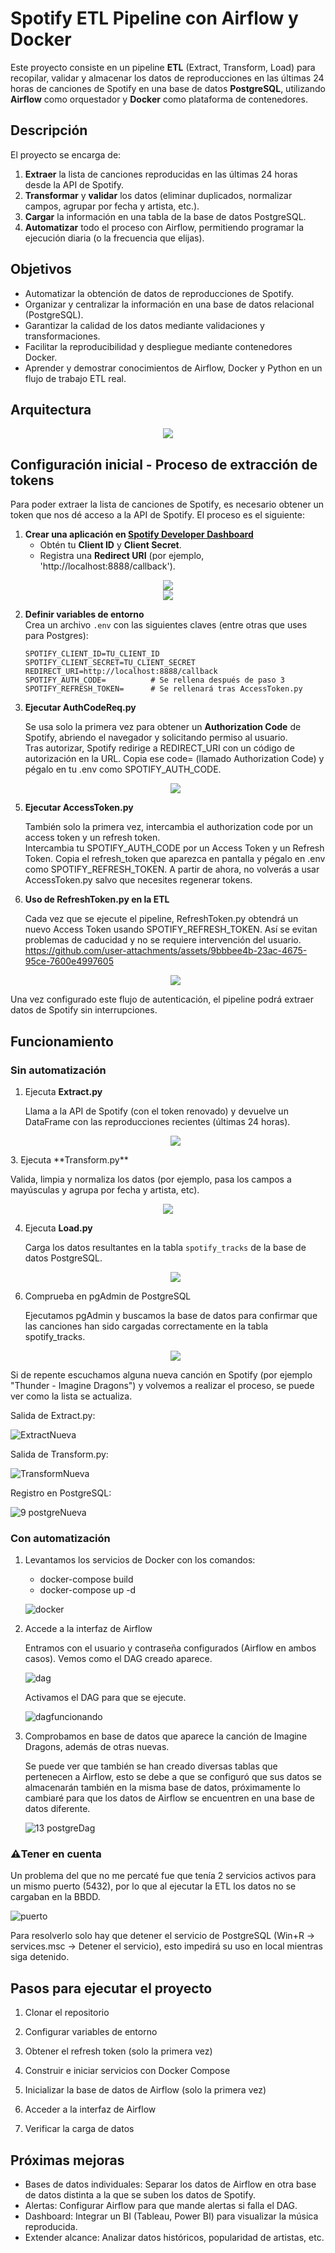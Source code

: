 # Spotify ETL Pipeline con Airflow y Docker

Este proyecto consiste en un pipeline **ETL** (Extract, Transform, Load) para recopilar, validar y almacenar los datos de reproducciones en las últimas 24 horas de canciones de Spotify en una base de datos **PostgreSQL**, utilizando **Airflow** como orquestador y **Docker** como plataforma de contenedores.

## Descripción

El proyecto se encarga de:
1. **Extraer** la lista de canciones reproducidas en las últimas 24 horas desde la API de Spotify.
2. **Transformar** y **validar** los datos (eliminar duplicados, normalizar campos, agrupar por fecha y artista, etc.).
3. **Cargar** la información en una tabla de la base de datos PostgreSQL.
4. **Automatizar** todo el proceso con Airflow, permitiendo programar la ejecución diaria (o la frecuencia que elijas).

## Objetivos

- Automatizar la obtención de datos de reproducciones de Spotify.
- Organizar y centralizar la información en una base de datos relacional (PostgreSQL).
- Garantizar la calidad de los datos mediante validaciones y transformaciones.
- Facilitar la reproducibilidad y despliegue mediante contenedores Docker.
- Aprender y demostrar conocimientos de Airflow, Docker y Python en un flujo de trabajo ETL real.

## Arquitectura
  <div align="center">
     <img src="https://github.com/user-attachments/assets/9412808c-b06a-4c12-9ba8-bd270ba29b42">
  </div>

## Configuración inicial - Proceso de extracción de tokens 

Para poder extraer la lista de canciones de Spotify, es necesario obtener un token que nos dé acceso a la API de Spotify. El proceso es el siguiente:

1. **Crear una aplicación en [Spotify Developer Dashboard](https://developer.spotify.com/dashboard/)**
   - Obtén tu **Client ID** y **Client Secret**.
   - Registra una **Redirect URI** (por ejemplo, 'http://localhost:8888/callback').
  <div align="center">
     <img src="https://github.com/user-attachments/assets/f68cf581-fbc9-45dc-818e-dda962e3c265">
  </div>

  <div align="center">
     <img src="https://github.com/user-attachments/assets/9bbbee4b-23ac-4675-95ce-7600e4997605">
  </div>

2. **Definir variables de entorno**  
   Crea un archivo `.env` con las siguientes claves (entre otras que uses para Postgres):
   ```dotenv
   SPOTIFY_CLIENT_ID=TU_CLIENT_ID
   SPOTIFY_CLIENT_SECRET=TU_CLIENT_SECRET
   REDIRECT_URI=http://localhost:8888/callback
   SPOTIFY_AUTH_CODE=          # Se rellena después de paso 3
   SPOTIFY_REFRESH_TOKEN=      # Se rellenará tras AccessToken.py

3. **Ejecutar AuthCodeReq.py**
   
   Se usa solo la primera vez para obtener un **Authorization Code** de Spotify, abriendo el navegador y solicitando permiso al usuario.  
   Tras autorizar, Spotify redirige a REDIRECT_URI con un código de autorización en la URL.
   Copia ese code= (llamado Authorization Code) y pégalo en tu .env como SPOTIFY_AUTH_CODE.
   <div align="center">
     <img src="https://github.com/user-attachments/assets/f89144d9-9057-4337-8639-2e6a3ed582a5">
  </div>

5. **Ejecutar AccessToken.py**

   También solo la primera vez, intercambia el authorization code por un access token y un refresh token.  
   Intercambia tu SPOTIFY_AUTH_CODE por un Access Token y un Refresh Token.
   Copia el refresh_token que aparezca en pantalla y pégalo en .env como SPOTIFY_REFRESH_TOKEN.
   A partir de ahora, no volverás a usar AccessToken.py salvo que necesites regenerar tokens.

7. **Uso de RefreshToken.py en la ETL**

   Cada vez que se ejecute el pipeline, RefreshToken.py obtendrá un nuevo Access Token usando SPOTIFY_REFRESH_TOKEN.
   Así se evitan problemas de caducidad y no se requiere intervención del usuario.
   https://github.com/user-attachments/assets/9bbbee4b-23ac-4675-95ce-7600e4997605
   <div align="center">
     <img src="https://github.com/user-attachments/assets/931effc8-0917-4055-b879-7c01d7711b01">
  </div>

Una vez configurado este flujo de autenticación, el pipeline podrá extraer datos de Spotify sin interrupciones.

## Funcionamiento

### Sin automatización

1. Ejecuta **Extract.py**

   Llama a la API de Spotify (con el token renovado) y devuelve un DataFrame con las reproducciones recientes (últimas 24 horas). 
   <div align="center">
     <img src="https://github.com/user-attachments/assets/af3ff0d9-0f20-46b4-b14b-c01cdf9f9c54">
  </div>
3. Ejecuta **Transform.py**
   
   Valida, limpia y normaliza los datos (por ejemplo, pasa los campos a mayúsculas y agrupa por fecha y artista, etc).
    <div align="center">
     <img src="https://github.com/user-attachments/assets/8c8aee05-ce70-47e2-adb0-5f3cb4ce6f07">
  </div>

4. Ejecuta **Load.py**

   Carga los datos resultantes en la tabla `spotify_tracks` de la base de datos PostgreSQL.
   <div align="center">
     <img src="https://github.com/user-attachments/assets/7c061bdf-10fd-43e9-b177-0905a56a0f87">
  </div>

6. Comprueba en pgAdmin de PostgreSQL

   Ejecutamos pgAdmin y buscamos la base de datos para confirmar que las canciones han sido cargadas correctamente en la tabla spotify_tracks.
   <div align="center">
     <img src="https://github.com/user-attachments/assets/0e9e8bf2-7007-49ae-9450-d653cb129d80">
  </div>


Si de repente escuchamos alguna nueva canción en Spotify (por ejemplo "Thunder - Imagine Dragons") y volvemos a realizar el proceso, se puede ver como la lista se actualiza. 

Salida de Extract.py:

![ExtractNueva](https://github.com/user-attachments/assets/9bdbf5f7-84d4-46bf-ae58-baed73d9ead4)

Salida de Transform.py:

![TransformNueva](https://github.com/user-attachments/assets/69a25b14-b30d-422f-a713-8542a48d93e4)

Registro en PostgreSQL:

![9  postgreNueva](https://github.com/user-attachments/assets/b1d464e4-0f56-4f4c-948f-a7eac77dcd10)


### Con automatización

1. Levantamos los servicios de Docker con los comandos:

   - docker-compose build
   - docker-compose up -d
   
   ![docker](https://github.com/user-attachments/assets/6839fee2-27f2-4c7b-bba6-5f3ec3ad939e)


3. Accede a la interfaz de Airflow

   Entramos con el usuario y contraseña configurados (Airflow en ambos casos).
   Vemos como el DAG creado aparece.
   
   ![dag](https://github.com/user-attachments/assets/3d32276f-7ef3-4bef-9f28-b8fe80c28b33)

   Activamos el DAG para que se ejecute.

   ![dagfuncionando](https://github.com/user-attachments/assets/91c3b1d7-4725-48b8-b140-bca8059f74cc)

4. Comprobamos en base de datos que aparece la canción de Imagine Dragons, además de otras nuevas.
   
   Se puede ver que también se han creado diversas tablas que pertenecen a Airflow, esto se debe a que se configuró que sus datos se almacenarán también en la misma base de datos, próximamente lo cambiaré para que los datos de Airflow se encuentren en una base de datos    diferente.

   ![13  postgreDag](https://github.com/user-attachments/assets/9093d565-53ad-417e-8d15-ab3d35ed72f4)


### ⚠️Tener en cuenta

Un problema del que no me percaté fue que tenía 2 servicios activos para un mismo puerto (5432), por lo que al ejecutar la ETL los datos no se cargaban en la BBDD.

![puerto](https://github.com/user-attachments/assets/3345cf53-3198-4e7f-99f0-9762ad1b01b8) 

Para resolverlo solo hay que detener el servicio de PostgreSQL (Win+R -> services.msc -> Detener el servicio), esto impedirá su uso en local mientras siga detenido.


## Pasos para ejecutar el proyecto

1. Clonar el repositorio

2. Configurar variables de entorno

3. Obtener el refresh token (solo la primera vez)

4. Construir e iniciar servicios con Docker Compose
  
5. Inicializar la base de datos de Airflow (solo la primera vez)

6. Acceder a la interfaz de Airflow

7. Verificar la carga de datos

## Próximas mejoras
- Bases de datos individuales: Separar los datos de Airflow en otra base de datos distinta a la que se suben los datos de Spotify.
- Alertas: Configurar Airflow para que mande alertas si falla el DAG.
- Dashboard: Integrar un BI (Tableau, Power BI) para visualizar la música reproducida.
- Extender alcance: Analizar datos históricos, popularidad de artistas, etc.
